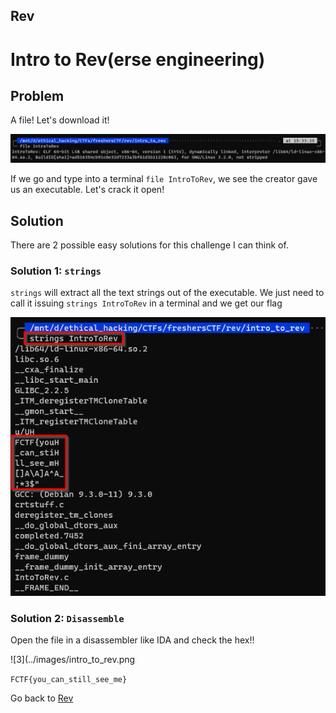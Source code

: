## Rev

# Intro to Rev(erse engineering)

## Problem

A file! Let's download it!

![2](../images/intro_to_rev_2.png)

If we go and type into a terminal `file IntroToRev`, we see the creator gave us an executable. Let's crack it open!

## Solution

There are 2 possible easy solutions for this challenge I can think of.

### Solution 1: `strings`

`strings` will extract all the text strings out of the executable. We just need to call it issuing `strings IntroToRev` in a terminal and we get our flag

![1](../images/intro_to_rev_3.png)

### Solution 2: `Disassemble`

Open the file in a disassembler like IDA and check the hex!!

![3](../images/intro_to_rev.png

`FCTF{you_can_still_see_me}`

Go back to [Rev](./)


 
